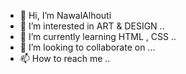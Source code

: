 - 👋 Hi, I’m NawalAlhouti
- 👀 I’m interested in ART & DESIGN ..
- 🌱 I’m currently learning HTML , CSS ..
- 💞️ I’m looking to collaborate on ...
- 📫 How to reach me ..

<!---
nawalalhouti/nawalalhouti is a ✨ special ✨ repository because its `README.md` (this file) appears on your GitHub profile.
You can click the Preview link to take a look at your changes.
--->
